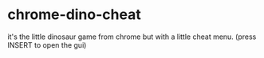 # chrome-dino-cheat
it's the little dinosaur game from chrome but with a little cheat menu. (press INSERT to open the gui)
